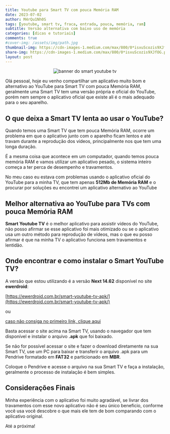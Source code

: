 ```yaml
---
title: Youtube para Smart TV com pouca Memória RAM
date: 2023-07-02
author: M4rQu1Nh0S
tags: [youtube, smart tv, fraca, entrada, pouca, memória, ram]
subtitle: Versão alternativa com baixo uso de memória
categories: [dicas e tutoriais]
comments: true
#cover-img: /assets/img/path.jpg
thumbnail-img: https://cdn-images-1.medium.com/max/800/0*isxuScozis9XJfOG.png
share-img: https://cdn-images-1.medium.com/max/800/0*isxuScozis9XJfOG.png
layout: post
---
```


<p align='center'><img alt='banner do smart youtube tv' src="https://cdn-images-1.medium.com/max/800/0*isxuScozis9XJfOG.png"/></p>
Olá pessoal, hoje eu venho compartilhar um aplicativo muito bom e alternativo ao YouTube para Smart TV com pouca Memória RAM, geralmente uma Smart TV tem uma versão própria e oficial do YouTube, porém nem sempre o aplicativo oficial que existe ali é o mais adequado para o seu aparelho.

## O que deixa a Smart TV lenta ao usar o YouTube?

Quando temos uma Smart TV que tem pouca Memória RAM, ocorre um problema em que o aplicativo junto com o aparelho ficam lentos e até travam durante a reprodução dos vídeos, principalmente nos que tem uma longa duração.

É a mesma coisa que acontece em um computador, quando temos pouca memória RAM e vamos utilizar um aplicativo pesado, o sistema inteiro começa a ter perca de desempenho e travamentos.

No meu caso eu estava com problemas usando o aplicativo oficial do YouTube para a minha TV, que tem apenas **512Mb de Memória RAM** e o procurar por soluções eu encontrei um aplicativo alternativo ao YouTube

## Melhor alternativa ao YouTube para TVs com pouca Memória RAM

**Smart Youtube TV** é o melhor aplicativo para assistir vídeos do YouTube, não posso afirmar se esse aplicativo foi mais otimizado ou se o aplicativo usa um outro método para reprodução de vídeos, mas o que eu posso afirmar é que na minha TV o aplicativo funciona sem travamentos e lentidão.

## Onde encontrar e como instalar o Smart YouTube TV?

A versão que estou utilizando é a versão **Next 14.62** disponível no site **ewerdroid**:

[https://ewerdroid.com.br/smart-youtube-tv-apk/](https://ewerdroid.com.br/smart-youtube-tv-apk/)

ou

[caso não consiga no primeiro link, clique aqui](https://www.mediafire.com/file/12nox0cdt185x9x/STubeNext_stbeta_v14_64_ewerdroid_com.apk/file)

Basta acessar o site acima na Smart TV, usando o navegador que tem disponível e instalar o arquivo **.apk** que foi baixado.

Se não for possível acessar o site e fazer o download diretamente na sua Smart TV, use um PC para baixar e transferir o arquivo .apk para um Pendrive formatado em **FAT32** e particionado em **MBR**.

Coloque o Pendrive e acesse o arquivo na sua Smart TV e faça a instalação, geralmente o processo de instalação é bem simples.

## Considerações Finais

Minha experiência com o aplicativo foi muito agradável, se livrar dos travamentos com esse novo aplicativo não é seu único beneficio, conforme você usa você descobre o que mais ele tem de bom comparando com o aplicativo original.

Até a próxima!

